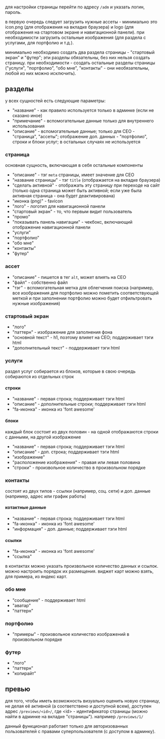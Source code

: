 #

для настройки страницы перейти по адресу `/adm` и указать логин, пароль.

в первую очередь следует загрузить нужные ассеты - минимально это icon.png (для отображения на вкладке браузера) и logo (для отображения на стартовом экране и навигационной панели). при необходимости загрузить остальные изображения (для раздела с услугами, для портфолио и т.д.).

минимально необходимо создать два раздела страницы - "стартовый экран" и "футер"; эти разделы обязательны, без них нельзя создать страницу. при необходимости - создать остальные разделы страницы ("услуги", "портфолио", "обо мне", "контакты" - они необязательны, любой из них можно исключить).

## разделы
у всех сущностей есть следующие параметры:
- "название" - как правило используется только в админке (если не сказано иное)
- "примечание" - вспомогательные данные только для внутреннего использования
- "описание" - вспомогательные данные; только для CEO - "страница", "ассеты"; отображение доп. данных - "портфолио", строки и блоки услуг; в остальных случаях не используется

### страница
основная сущность, включающая в себя остальные компоненты
- "описание" - тэг `meta` страницы, имеет значение для CEO
- "название страницы" - тэг `title` (отображается на вкладке браузера)
- "сделать активной" - отображать эту страницу при переходе на сайт (только одна страница может быть активной; если уже была активная страница - она будет деактивирована)
- "иконка (png)" - favicon
- "лого" - логотип для навигационной панели
- "стартовый экран" - то, что первым видит пользователь
- "промо"
- "показывать панель навигации" - чекбокс, включающий отображение навигационной панели
- "услуги"
- "портфолио"
- "обо мне"
- "контакты"
- "футер"

### ассет
- "описание" - пишется в тег `alt`, может влиять на CEO
- "файл" - собственно файл
- "тэг" - вспомогательная метка для облегчения поиска (например, все изображения для портфолио можно пометить соответствующей меткой и при заполнении портфолио можно будет отфильтровать нужные изображения)

### стартовый экран
- "лого"
- "паттерн" - изображение для заполнения фона
- "основной текст" - h1, поэтому влияет на CEO; поддерживает тэги html
- "дополнительный текст" - поддерживает тэги html

### услуги
раздел услуг собирается из блоков, которые в свою очередь собираются из отдельных строк

#### строки
- "название" - первая строка; поддерживает тэги html
- "описание" - дополнительные строки; поддерживает тэги html
- "fa-иконка" - иконка из 'font awesome'

#### блоки
каждый блок состоит из двух половин - на одной отображаются строки с данными, на другой изображение
- "название" - первая строка; поддерживает тэги html
- "описание" - доп. строка; поддерживает тэги html
- "изображение"
- "расположение изображения" - правая или левая половина
- "строки" - произвольное количество в произвольном порядке

### контакты
состоят из двух типов - ссылки (например, соц. сети) и доп. данные (например, адрес или график работы)

#### котактные данные
- "название" - первая строка; поддерживает тэги html
- "fa-иконка" - иконка из 'font awesome'
- "информация" - доп. данные; поддерживает тэги html

#### ссылки
- "fa-иконка" - иконка из 'font awesome'
- "ссылка"

в контактах можно указать произвольное количество данных и ссылок. можно настроить порядок их размещения. виджет карт можно взять, для примера, из яндекс карт.

### обо мне
- "сообщение" - поддерживает html
- "аватар"
- "паттерн"

### портфолио
- "примеры" - произвольное количество изображений в произвольном порядке

### футер
- "лого"
- "паттерн"
- "копирайт"

## превью
для того, чтобы иметь возможность визуально оценить новую страницу, не делая её активной (а соответствено и доступной всем), доступен адрес `/previews/<id>/`, где \<id\> - идентификатор страницы (можно найти в админке на вкладке "страницы"). например `/previews/1/`

данный функционал работает только для авторизованных пользователей с правами суперпользователя (с доступом в админку).

